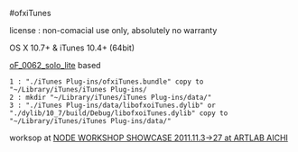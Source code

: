 #ofxiTunes

license : non-comacial use only, absolutely no warranty

OS X 10.7+ & iTunes 10.4+ (64bit)

[oF_0062_solo_lite](http://forum.openframeworks.cc/index.php?topic=5170.0) based

	1 : "./iTunes Plug-ins/ofxiTunes.bundle" copy to "~/Library/iTunes/iTunes Plug-ins/
	2 : mkdir "~/Library/iTunes/iTunes Plug-ins/data/"
	3 : "./iTunes Plug-ins/data/libofxoiTunes.dylib" or "./dylib/10_7/build/Debug/libofxoiTunes.dylib" copy to "~/Library/iTunes/iTunes Plug-ins/data/"

<p>worksop at <a href="http://www.node-lab.org/?p=14">NODE WORKSHOP SHOWCASE 2011.11.3→27 at ARTLAB AICHI</a></p><br/>

